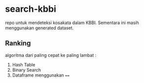# search-kbbi
repo untuk mendeteksi kosakata dalam KBBI. Sementara ini masih menggunakan generated dataset.
## Ranking
algoritma dari paling cepat ke paling lambat :
1. Hash Table
2. Binary Search
3. Dataframe menggunakan `==`

